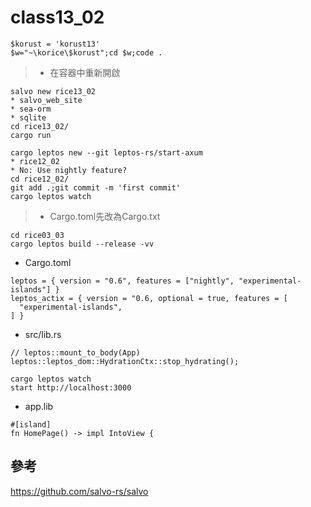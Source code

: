 # class13_02
```
$korust = 'korust13'
$w="~\korice\$korust";cd $w;code .
```
> * 在容器中重新開啟
```
salvo new rice13_02
* salvo_web_site
* sea-orm
* sqlite
cd rice13_02/
cargo run
```
```
cargo leptos new --git leptos-rs/start-axum
* rice12_02
* No: Use nightly feature?
cd rice12_02/
git add .;git commit -m 'first commit'
cargo leptos watch
```
> * Cargo.toml先改為Cargo.txt
```
cd rice03_03
cargo leptos build --release -vv
```
* Cargo.toml
```
leptos = { version = "0.6", features = ["nightly", "experimental-islands"] }
leptos_actix = { version = "0.6, optional = true, features = [
  "experimental-islands",
] }
```
* src/lib.rs
```
// leptos::mount_to_body(App)
leptos::leptos_dom::HydrationCtx::stop_hydrating();
```
```
cargo leptos watch
start http://localhost:3000
```
* app.lib
```
#[island]
fn HomePage() -> impl IntoView {
```
## 參考
https://github.com/salvo-rs/salvo
